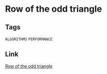 # Row of the odd triangle


## Tags

`ALGORITHMS` `PERFORMANCE`

## Link

[Row of the odd triangle](https://www.codewars.com/kata/5d5a7525207a674b71aa25b5)